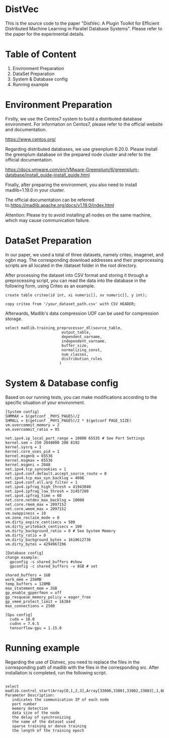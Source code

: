 # DistVec
This is the source code to the paper "DistVec: A Plugin Toolkit for Efficient Distributed Machine Learning in Parallel Database Systems". Please refer to the paper for the experimental details.
# Table of Content
1. Environment Preparation
2. DataSet Preparation
3. System & Database config
4. Running example
# Environment Preparation
Firstly, we use the Centos7 system to build a distributed database environment.
For information on Centos7, please refer to the official website and documentation.

https://www.centos.org/

Regarding distributed databases, we use greenplum 6.20.0. 
Please install the greenplum database on the prepared node cluster and refer to the official documentation.

https://docs.vmware.com/en/VMware-Greenplum/6/greenplum-database/install_guide-install_guide.html

Finally, after preparing the environment, you also need to install madlib=1.19.0 in your cluster. 

The official documentation can be referred to.https://madlib.apache.org/docs/v1.19.0/index.html

Attention: Please try to avoid installing all nodes on the same machine, which may cause communication failure.
# DataSet Preparation
In our paper, we used a total of three datasets, namely criteo, imagenet, and ogbn mag. The corresponding download addresses and their preprocessing scripts are all located in the /dataset folder in the root directory.

After processing the dataset into CSV format and storing it through a preprocessing script, you can read the data into the database in the following form, using Criteo as an example.

`create table criteo(id int, xi numeric[], xv numeric[], y int);`

`copy criteo from '/your_dataset_path.csv' with CSV HEADER;`

Afterwards, Madlib's data compression UDF can be used for compression storage.

```
select madlib.training_preprocessor_dl(source_table,
                         output_table,
                         dependent_varname,
                         independent_varname,
                         buffer_size,
                         normalizing_const,
                         num_classes,
                         distribution_rules
                        )
```
# System & Database config
Based on our running tests, you can make modifications according to the specific situation of your environment.

```
[System config]
SHMMAX = $(getconf _PHYS_PAGES)/2
SHMALL = $(getconf _PHYS_PAGES)/2 * $(getconf PAGE_SIZE)
vm.overcommit_memory = 2
vm.overcommit_ratio = 95

net.ipv4.ip_local_port_range = 10000 65535 # See Port Settings
kernel.sem = 250 2048000 200 8192
kernel.sysrq = 1
kernel.core_uses_pid = 1
kernel.msgmnb = 65536
kernel.msgmax = 65536
kernel.msgmni = 2048
net.ipv4.tcp_syncookies = 1
net.ipv4.conf.default.accept_source_route = 0
net.ipv4.tcp_max_syn_backlog = 4096
net.ipv4.conf.all.arp_filter = 1
net.ipv4.ipfrag_high_thresh = 41943040
net.ipv4.ipfrag_low_thresh = 31457280
net.ipv4.ipfrag_time = 60
net.core.netdev_max_backlog = 10000
net.core.rmem_max = 2097152
net.core.wmem_max = 2097152
vm.swappiness = 10
vm.zone_reclaim_mode = 0
vm.dirty_expire_centisecs = 500
vm.dirty_writeback_centisecs = 100
vm.dirty_background_ratio = 0 # See System Memory
vm.dirty_ratio = 0
vm.dirty_background_bytes = 1610612736
vm.dirty_bytes = 4294967296
```

```
[Database config]
change example:
  gpconfig -s shared_buffers #show
  gpconfig -c shared_buffers -v 8GB # set

shared_buffers = 1GB
work_mem = 256MB
temp_buffers = 128MB
max_statement_mem = 2GB
gp_enable_gpperfmon = off
gp_resqueue_memory_policy = eager_free
gp_vmem_protect_limit = 16384
max_connections = 2500
```

```
[Gpu config]
  cuda = 10.0
  cudnn = 7.6.5
  tensorflow-gpu = 1.15.0
```
# Running example
Regarding the use of Distvec, you need to replace the files in the corresponding path of madlib with the files in the corresponding src. After installation is completed, run the following script.
```

select madlib.control_start(Array[0,1,2,3],Array[33000,33001,33002,33003],1,800,100,'criteo_tensor_packed',1,10);
Parameter Description:
   indicates the communication IP of each node
   port number
   memory detection
   data size of the node
   the delay of synchronizing
   the name of the dataset used
   sparse training or dense training
   the length of the training epoch
```
